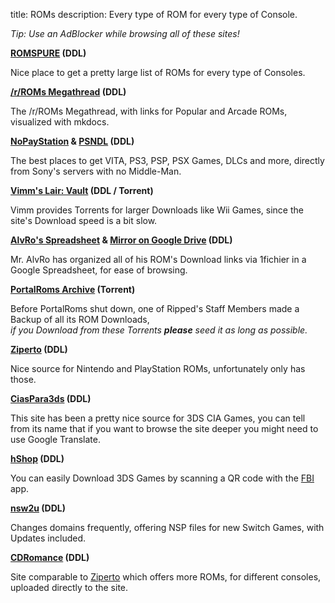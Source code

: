 title: ROMs
description: Every type of ROM for every type of Console.

*Tip: Use an AdBlocker while browsing all of these sites!*

**[ROMSPURE](https://romspure.cc/roms) (DDL)**

Nice place to get a pretty large list of ROMs for every type of Consoles.

**[/r/ROMs Megathread](https://r-roms.github.io/) (DDL)**

The /r/ROMs Megathread, with links for Popular and Arcade ROMs, visualized with mkdocs.

**[NoPayStation](https://nopaystation.com/) & [PSNDL](https://psndl.net/) (DDL)**
 
 The best places to get VITA, PS3, PSP, PSX Games, DLCs and more, directly from Sony's servers with no Middle-Man.

**[Vimm's Lair: Vault](https://vimm.net/vault/) (DDL / Torrent)**

Vimm provides Torrents for larger Downloads like Wii Games, since the site's Download speed is a bit slow.

**[AlvRo's Spreadsheet](https://docs.google.com/spreadsheets/d/19tAZ1KNEUZ58e-4kPJGh947alDb1oyrNpzcnCLk7DEE/pubhtml) & [Mirror on Google Drive](https://drive.google.com/drive/folders/1tnUrpX5X0dTite9_m6e0T4003T_NGhWe) (DDL)**

Mr. AlvRo has organized all of his ROM's Download links via 1fichier in a Google Spreadsheet, for ease of browsing.

**[PortalRoms Archive](https://1fichier.com/?pptel9kppt5ay95nxfmw) (Torrent)**

Before PortalRoms shut down, one of Ripped's Staff Members made a Backup of all its ROM Downloads,  
*if you Download from these Torrents **please** seed it as long as possible.*

**[Ziperto](https://www.ziperto.com) (DDL)**

Nice source for Nintendo and PlayStation ROMs, unfortunately only has those. 

**[CiasPara3ds](https://ciaspara3ds.blogspot.com/) (DDL)**

This site has been a pretty nice source for 3DS CIA Games, you can tell from its name that if you want to browse the site deeper you might need to use Google Translate.

**[hShop](https://hshop.erista.me/) (DDL)**

You can easily Download 3DS Games by scanning a QR code with the [FBI](https://gbatemp.net/threads/release-fbi-open-source-cia-installer.386433/) app.

**[nsw2u](https://nsw2u.xyz/) (DDL)**

Changes domains frequently, offering NSP files for new Switch Games, with Updates included.

**[CDRomance](https://cdromance.com/) (DDL)**

Site comparable to [Ziperto](https://ziperto.com) which offers more ROMs, for different consoles, uploaded directly to the site.
